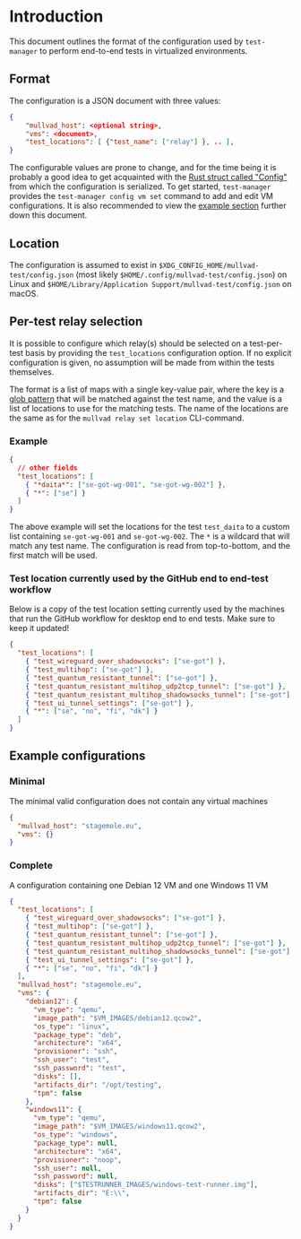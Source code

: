 # Introduction

This document outlines the format of the configuration used by `test-manager` to perform end-to-end tests in virtualized environments.

## Format

The configuration is a JSON document with three values:

```json
{
    "mullvad_host": <optional string>,
    "vms": <document>,
    "test_locations": [ {"test_name": ["relay"] }, .. ],
}
```

The configurable values are prone to change, and for the time being it is probably a good idea to get acquainted with the [Rust struct called "Config"](../src/config.rs) from which the configuration is serialized.
To get started, `test-manager` provides the `test-manager config vm set` command to add and edit VM configurations.
It is also recommended to view the [example section](#Examples) further down this document.

## Location

The configuration is assumed to exist in `$XDG_CONFIG_HOME/mullvad-test/config.json` (most likely `$HOME/.config/mullvad-test/config.json`) on Linux and `$HOME/Library/Application Support/mullvad-test/config.json` on macOS.

## Per-test relay selection

It is possible to configure which relay(s) should be selected on a test-per-test basis by providing the `test_locations`
configuration option. If no explicit configuration is given, no assumption will be made from within the tests themselves.

The format is a list of maps with a single key-value pair, where the key is a [glob pattern](<https://en.wikipedia.org/wiki/Glob_(programming)>)
that will be matched against the test name, and the value is a list of locations to use for the matching tests.
The name of the locations are the same as for the `mullvad relay set location` CLI-command.

### Example

```json
{
  // other fields
  "test_locations": [
    { "*daita*": ["se-got-wg-001", "se-got-wg-002"] },
    { "*": ["se"] }
  ]
}
```

The above example will set the locations for the test `test_daita` to a custom list
containing `se-got-wg-001` and `se-got-wg-002`. The `*` is a wildcard that will match
any test name. The configuration is read from top-to-bottom, and the first match will be used.

### Test location currently used by the GitHub end to end-test workflow

Below is a copy of the test location setting currently used by the machines that
run the GitHub workflow for desktop end to end tests. Make sure to keep it updated!

```json
{
  "test_locations": [
    { "test_wireguard_over_shadowsocks": ["se-got"] },
    { "test_multihop": ["se-got"] },
    { "test_quantum_resistant_tunnel": ["se-got"] },
    { "test_quantum_resistant_multihop_udp2tcp_tunnel": ["se-got"] },
    { "test_quantum_resistant_multihop_shadowsocks_tunnel": ["se-got"] },
    { "test_ui_tunnel_settings": ["se-got"] },
    { "*": ["se", "no", "fi", "dk"] }
  ]
}
```

## Example configurations

### Minimal

The minimal valid configuration does not contain any virtual machines

```json
{
  "mullvad_host": "stagemole.eu",
  "vms": {}
}
```

### Complete

A configuration containing one Debian 12 VM and one Windows 11 VM

```json
{
  "test_locations": [
    { "test_wireguard_over_shadowsocks": ["se-got"] },
    { "test_multihop": ["se-got"] },
    { "test_quantum_resistant_tunnel": ["se-got"] },
    { "test_quantum_resistant_multihop_udp2tcp_tunnel": ["se-got"] },
    { "test_quantum_resistant_multihop_shadowsocks_tunnel": ["se-got"] },
    { "test_ui_tunnel_settings": ["se-got"] },
    { "*": ["se", "no", "fi", "dk"] }
  ],
  "mullvad_host": "stagemole.eu",
  "vms": {
    "debian12": {
      "vm_type": "qemu",
      "image_path": "$VM_IMAGES/debian12.qcow2",
      "os_type": "linux",
      "package_type": "deb",
      "architecture": "x64",
      "provisioner": "ssh",
      "ssh_user": "test",
      "ssh_password": "test",
      "disks": [],
      "artifacts_dir": "/opt/testing",
      "tpm": false
    },
    "windows11": {
      "vm_type": "qemu",
      "image_path": "$VM_IMAGES/windows11.qcow2",
      "os_type": "windows",
      "package_type": null,
      "architecture": "x64",
      "provisioner": "noop",
      "ssh_user": null,
      "ssh_password": null,
      "disks": ["$TESTRUNNER_IMAGES/windows-test-runner.img"],
      "artifacts_dir": "E:\\",
      "tpm": false
    }
  }
}
```
